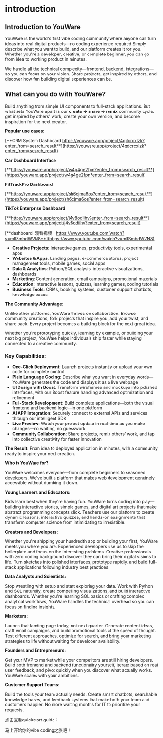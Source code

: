 # introduction

## **Introduction to YouWare**

YouWare is the world's first vibe coding community where anyone can turn ideas into real digital products—no coding experience required.Simply describe what you want to build, and our platform creates it for you. Whether you're a developer, creative, or complete beginner, you can go from idea to working product in minutes.

We handle all the technical complexity—frontend, backend, integrations—so you can focus on your vision. Share projects, get inspired by others, and discover how fun building digital experiences can be.

## **What can you do with YouWare?**

Build anything from simple UI components to full-stack applications. But what sets YouWare apart is our **create → share → remix** community cycle: get inspired by others' work, create your own version, and become inspiration for the next creator.

**Popular use cases:**

[**CRM System Dashboard https://youware.app/project/4qdcrcxlzk?enter_from=search_result**](https://youware.app/project/4qdcrcxlzk?enter_from=search_result)

**Car Dashboard Interface**

[**https://youware.app/project/w4g4ge2fpn?enter_from=search_result**](https://youware.app/project/w4g4ge2fpn?enter_from=search_result)

**FitTrackPro Dashboard**

[**https://youware.app/project/sh6cjma6os?enter_from=search_result**](https://youware.app/project/sh6cjma6os?enter_from=search_result)

**TikTok Enterprise Dashboard**

[**https://youware.app/project/j4v8odiihv?enter_from=search_result**](https://youware.app/project/j4v8odiihv?enter_from=search_result)

[**dashboard  观看视频：https://www.youtube.com/watch?v=mlISmbdWVN8**](https://www.youtube.com/watch?v=mlISmbdWVN8)

- **Creative Projects**: Interactive games, productivity tools, experimental apps
- **Websites & Apps**: Landing pages, e-commerce stores, project management tools, mobile games, social apps
- **Data & Analytics**: Python/SQL analysis, interactive visualizations, dashboards
- **Marketing**: Content generation, email campaigns, promotional materials
- **Education**: Interactive lessons, quizzes, learning games, coding tutorials
- **Business Tools**: CRMs, booking systems, customer support chatbots, knowledge bases

**The Community Advantage:**

Unlike other platforms, YouWare thrives on collaboration. Browse community creations, fork projects that inspire you, add your twist, and share back. Every project becomes a building block for the next great idea.

Whether you're prototyping quickly, learning by example, or building your next big project, YouWare helps individuals ship faster while staying connected to a creative community.

### **Key Capabilities:**

- **One-Click Deployment**: Launch projects instantly or upload your own code for complete control
- **Plain Language Coding**: Describe what you want in everyday words—YouWare generates the code and displays it as a live webpage
- **UI Design with Boost**: Transform wireframes and mockups into polished interfaces, with our Boost feature handling advanced optimization and refinement
- **Full-Stack Development**: Build complete applications—both the visual frontend and backend logic—in one platform
- **AI APP Integration**: Securely connect to external APIs and services through our intelligent SDK
- **Live Preview**: Watch your project update in real-time as you make changes—no waiting, no guesswork
- **Community Collaboration**: Share projects, remix others' work, and tap into collective creativity for faster innovation

**The Result**: From idea to deployed application in minutes, with a community ready to inspire your next creation.

**Who is YouWare for?**

YouWare welcomes everyone—from complete beginners to seasoned developers. We've built a platform that makes web development genuinely accessible without dumbing it down.

**Young Learners and Educators:**

Kids learn best when they're having fun. YouWare turns coding into play—building interactive stories, simple games, and digital art projects that make abstract programming concepts click. Teachers use our platform to create dynamic lessons, interactive quizzes, and hands-on assignments that transform computer science from intimidating to irresistible.

**Creators and Developers:**

Whether you're shipping your hundredth app or building your first, YouWare meets you where you are. Experienced developers use us to skip the boilerplate and focus on the interesting problems. Creative professionals with zero coding background discover they can bring their digital visions to life. Turn sketches into polished interfaces, prototype rapidly, and build full-stack applications following industry best practices.

**Data Analysts and Scientists:**

Stop wrestling with setup and start exploring your data. Work with Python and SQL naturally, create compelling visualizations, and build interactive dashboards. Whether you're learning SQL basics or crafting complex analytical workflows, YouWare handles the technical overhead so you can focus on finding insights.

**Marketers:**

Launch that landing page today, not next quarter. Generate content ideas, craft email campaigns, and build promotional tools at the speed of thought. Test different approaches, optimize for search, and bring your marketing strategies to life without waiting for developer availability.

**Founders and Entrepreneurs:**

Get your MVP to market while your competitors are still hiring developers. Build both frontend and backend functionality yourself, iterate based on real user feedback, and pivot quickly when you discover what actually works. YouWare scales with your ambitions.

**Customer Support Teams:**

Build the tools your team actually needs. Create smart chatbots, searchable knowledge bases, and feedback systems that make both your team and customers happier. No more waiting months for IT to prioritize your requests.

点击查看quickstart guide：

马上开始你的vibe coding之旅吧！